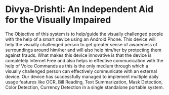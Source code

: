 # Divya-Drishti: An Independent Aid for the Visually Impaired
The Objective of this system is to help/guide the
visually challenged people with the help of a smart device using
an Android Phone. This device will help the visually challenged
person to get greater sense of awareness of surroundings
around him/her and will also help him/her by protecting them
against frauds. What makes this device innovative is that the
device is completely Internet Free and also helps in effective
communication with the help of Voice Commands as this is the
only medium through which a visually challenged person can
effectively communicate with an external device. Our device
has successfully managed to implement multiple daily usage
features like OCR, Bill Reading, Text Summarization, Mask
Detection, Color Detection, Currency Detection in a single
standalone portable system.

